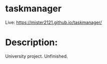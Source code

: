 # taskmanager

Live: https://mister2121.github.io/taskmanager/

# Description:

University project. Unfinished.
